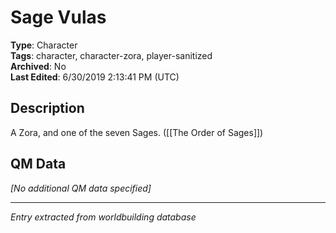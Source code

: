 # Sage Vulas

**Type**: Character  
**Tags**: character, character-zora, player-sanitized  
**Archived**: No  
**Last Edited**: 6/30/2019 2:13:41 PM (UTC)

## Description
A Zora, and one of the seven Sages. ([[The Order of Sages]])

## QM Data
*[No additional QM data specified]*

---
*Entry extracted from worldbuilding database*
